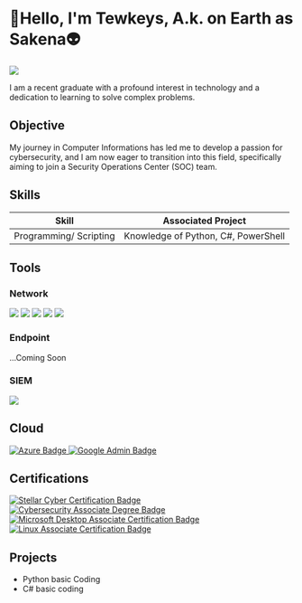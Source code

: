 # 👋Hello, I'm Tewkeys, A.k. on Earth as Sakena👽
<a href="https://linkedin.com/sakena-williamson-3a8067241/"><img src="https://img.shields.io/badge/-LinkedIn-0072b1?&style=for-the-badge&logo=linkedin&logoColor=white" /></a>

I am a recent graduate with a profound interest in technology and a dedication to learning to solve complex problems.

## Objective
My journey in Computer Informations has led me to develop a passion for cybersecurity, and I am now eager to transition into this field, specifically aiming to join a Security Operations Center (SOC) team.

## Skills
| Skill                                         | Associated Project                       |
|-----------------------------------------------|------------------------------------------|
|Programming/ Scripting                          | Knowledge of Python, C#, PowerShell      |  

## Tools

### Network
<div>
    <img src="https://img.shields.io/badge/-PING-32C788?&style=for-the-badge&logo=ping&logoColor=white" />
    <img src="https://img.shields.io/badge/-nslookup-005C8C?&style=for-the-badge&logo=nslookup&logoColor=white" />
    <img src="https://img.shields.io/badge/-netstat-0078D4?&style=for-the-badge&logo=netstat&logoColor=white" />
    <img src="https://img.shields.io/badge/-SSH-4A90E2?&style=for-the-badge&logo=ssh&logoColor=white" />
    <img src="https://img.shields.io/badge/-Wireshark-1679A7?&style=for-the-badge&logo=Wireshark&logoColor=white" />
</div> 

### Endpoint
<div>
  ...Coming Soon 
</div>

### SIEM
<div>
<img src="https://img.shields.io/badge/-Splunk-000000?&style=for-the-badge&logo=Splunk&logoColor=white" />
</div>  

## Cloud
<div>
  <a href="https://azure.microsoft.com/en-us/services/" target="_blank">
    <img src="https://img.shields.io/badge/-Microsoft%20Azure-0089D6?style=for-the-badge&logo=Microsoft-Azure&logoColor=white" alt="Azure Badge" />
  </a>
  <a href="https://admin.google.com/" target="_blank">
    <img src="https://img.shields.io/badge/-Google%20Admin-4285F4?style=for-the-badge&logo=Google%20Cloud&logoColor=white" alt="Google Admin Badge" />
  </a>
</div>


## Certifications
<div>
  <a href="https://www.stellarcyber.com/certification/certified-associate-on-stellar-cyber-for-soc-analysts" target="_blank">
    <img src="https://img.shields.io/badge/-Certified%20Associate%20on%20Stellar%20Cyber%20for%20SOC%20Analysts-0078D4?style=for-the-badge&logo=Security&logoColor=white" alt="Stellar Cyber Certification Badge" />
  </a>
  <a href="https://www.phoenixcollege.edu/" target="_blank">
    <img src="https://img.shields.io/badge/-Cybersecurity%20Associate%20Degree-0063B2?style=for-the-badge&logo=Security&logoColor=white" alt="Cybersecurity Associate Degree Badge" />
  </a>
  <a href="https://www.microsoft.com/en-us/learning/desktop-associate-certification.aspx" target="_blank">
    <img src="https://img.shields.io/badge/-Microsoft%20Desktop%20Associate-0078D4?style=for-the-badge&logo=microsoft&logoColor=white" alt="Microsoft Desktop Associate Certification Badge" />
  </a>
  <a href="https://www.lpi.org/our-certifications/linux-associate-lpi-1" target="_blank">
    <img src="https://img.shields.io/badge/-Linux%20Associate-FF0000?style=for-the-badge&logo=linux&logoColor=white" alt="Linux Associate Certification Badge" />
  </a>
</div>

## Projects
- Python basic Coding 
- C# basic coding


